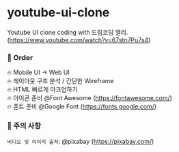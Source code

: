 # youtube-ui-clone

Youtube UI clone coding with 드림코딩 엘리. (https://www.youtube.com/watch?v=67stn7Pu7s4)

### 🌱 Order

🔥 Mobile UI &rarr; Web UI  
🔥 레이아웃 구조 분석 / 간단한 Wireframe  
🔥 HTML 빠르게 마크업하기  
🔥 아이콘 준비 @Font Awesome (https://fontawesome.com/)  
🔥 폰트 준비 @Google Font (https://fonts.google.com/)

### 🌱 주의 사항

`비디오 및 이미지 출처`: @pixabay (https://pixabay.com/)
